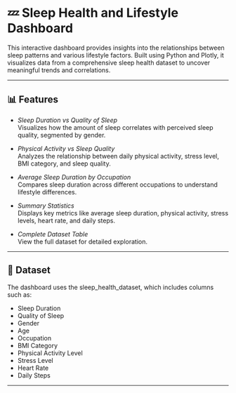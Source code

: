 # 💤 Sleep Health and Lifestyle Dashboard

This interactive dashboard provides insights into the relationships between sleep patterns and various lifestyle factors. Built using Python and Plotly, it visualizes data from a comprehensive sleep health dataset to uncover meaningful trends and correlations.

---

## 📊 Features

- *Sleep Duration vs Quality of Sleep*  
  Visualizes how the amount of sleep correlates with perceived sleep quality, segmented by gender.

- *Physical Activity vs Sleep Quality*  
  Analyzes the relationship between daily physical activity, stress level, BMI category, and sleep quality.

- *Average Sleep Duration by Occupation*  
  Compares sleep duration across different occupations to understand lifestyle differences.

- *Summary Statistics*  
  Displays key metrics like average sleep duration, physical activity, stress levels, heart rate, and daily steps.

- *Complete Dataset Table*  
  View the full dataset for detailed exploration.

---

## 📁 Dataset

The dashboard uses the sleep_health_dataset, which includes columns such as:

- Sleep Duration
- Quality of Sleep
- Gender
- Age
- Occupation
- BMI Category
- Physical Activity Level
- Stress Level
- Heart Rate
- Daily Steps

---
